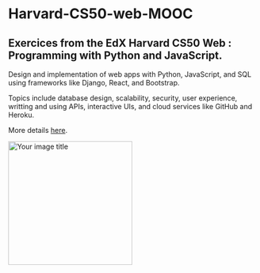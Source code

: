 # Harvard-CS50-web-MOOC
## Exercices from the EdX Harvard CS50 Web : Programming with Python and JavaScript. 

Design and implementation of web apps with Python, JavaScript, and SQL using frameworks like Django, React, and Bootstrap.

Topics include database design, scalability, security, user experience, writting and using APIs, interactive UIs, and cloud services like GitHub and Heroku.

More details <a href="https://online-learning.harvard.edu/course/cs50s-web-programming-python-and-javascript?delta=0">here</a>.

<img src="https://maketime.blog/wp-content/uploads/2020/02/harvard-university-vector-logo-600x161.png" alt="Your image title" width="250"/>

